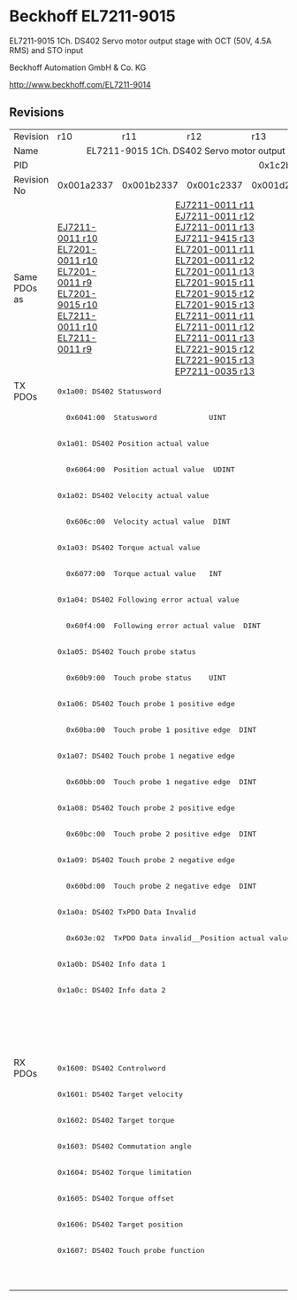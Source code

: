 # Beckhoff EL7211-9015

EL7211-9015 1Ch. DS402 Servo motor output stage with OCT (50V, 4.5A RMS) and STO input

Beckhoff Automation GmbH & Co. KG

http://www.beckhoff.com/EL7211-9014

## Revisions
<table>
<tr >
<td>Revision</td>
<td><div class="foo">r10</div></td>
<td><div class="foo">r11</div></td>
<td><div class="foo">r12</div></td>
<td><div class="foo">r13</div></td>
<td><div class="foo">r14</div></td>
<td><div class="foo">r15</div></td>
<td><div class="foo">r16</div></td>
</tr>
<tr >
<td>Name</td>
<td colspan=7 align="center"><div class="foo">EL7211-9015 1Ch. DS402 Servo motor output stage with OCT (50V, 4.5A RMS) and STO input</div></td>
</tr>
<tr >
<td>PID</td>
<td colspan=7 align="center"><div class="foo">0x1c2b3052</div></td>
</tr>
<tr >
<td>Revision No</td>
<td><div class="foo">0x001a2337</div></td>
<td><div class="foo">0x001b2337</div></td>
<td><div class="foo">0x001c2337</div></td>
<td><div class="foo">0x001d2337</div></td>
<td><div class="foo">0x001e2337</div></td>
<td><div class="foo">0x001f2337</div></td>
<td><div class="foo">0x00202337</div></td>
</tr>
<tr >
<td>Same PDOs as</td>
<td><div class="foo"><a href="EJ7211-0011">EJ7211-0011 r10</a><br/><a href="EL7201-0011">EL7201-0011 r10</a><br/><a href="EL7201-0011">EL7201-0011 r9</a><br/><a href="EL7201-9015">EL7201-9015 r10</a><br/><a href="EL7211-0011">EL7211-0011 r10</a><br/><a href="EL7211-0011">EL7211-0011 r9</a></div></td>
<td colspan=3 align="center"><div class="foo"><a href="EJ7211-0011">EJ7211-0011 r11</a><br/><a href="EJ7211-0011">EJ7211-0011 r12</a><br/><a href="EJ7211-0011">EJ7211-0011 r13</a><br/><a href="EJ7211-9415">EJ7211-9415 r13</a><br/><a href="EL7201-0011">EL7201-0011 r11</a><br/><a href="EL7201-0011">EL7201-0011 r12</a><br/><a href="EL7201-0011">EL7201-0011 r13</a><br/><a href="EL7201-9015">EL7201-9015 r11</a><br/><a href="EL7201-9015">EL7201-9015 r12</a><br/><a href="EL7201-9015">EL7201-9015 r13</a><br/><a href="EL7211-0011">EL7211-0011 r11</a><br/><a href="EL7211-0011">EL7211-0011 r12</a><br/><a href="EL7211-0011">EL7211-0011 r13</a><br/><a href="EL7221-9015">EL7221-9015 r12</a><br/><a href="EL7221-9015">EL7221-9015 r13</a><br/><a href="EP7211-0035">EP7211-0035 r13</a></div></td>
<td colspan=2 align="center"><div class="foo"><a href="EJ7211-0011">EJ7211-0011 r14</a><br/><a href="EJ7211-0011">EJ7211-0011 r15</a><br/><a href="EJ7211-9415">EJ7211-9415 r14</a><br/><a href="EJ7211-9415">EJ7211-9415 r15</a><br/><a href="EL7201-0011">EL7201-0011 r14</a><br/><a href="EL7201-0011">EL7201-0011 r15</a><br/><a href="EL7201-9015">EL7201-9015 r14</a><br/><a href="EL7201-9015">EL7201-9015 r15</a><br/><a href="EL7211-0011">EL7211-0011 r14</a><br/><a href="EL7211-0011">EL7211-0011 r15</a><br/><a href="EL7221-9015">EL7221-9015 r14</a><br/><a href="EL7221-9015">EL7221-9015 r15</a><br/><a href="EP7211-0035">EP7211-0035 r14</a><br/><a href="EP7211-0035">EP7211-0035 r15</a></div></td>
<td><div class="foo"><a href="EJ7211-0011">EJ7211-0011 r16</a><br/><a href="EJ7211-9415">EJ7211-9415 r16</a><br/><a href="EL7201-0011">EL7201-0011 r16</a><br/><a href="EL7201-9015">EL7201-9015 r16</a><br/><a href="EL7211-0011">EL7211-0011 r16</a><br/><a href="EL7221-9015">EL7221-9015 r16</a><br/><a href="EP7211-0035">EP7211-0035 r16</a></div></td>
</tr>
<tr class="txpdo pdosection">
<td rowspan=26 valign=top>TX PDOs</td>
<td colspan=7 align="left"><pre>0x1a00: DS402 Statusword</pre></td>
<td></td>
</tr>
<tr class="txpdo">
<td colspan=7 align="left"><pre>  0x6041:00  Statusword            UINT</pre></td>
</tr>
<tr class="txpdo pdosection">
<td colspan=7 align="left"><pre>0x1a01: DS402 Position actual value</pre></td>
</tr>
<tr class="txpdo">
<td colspan=7 align="left"><pre>  0x6064:00  Position actual value  UDINT</pre></td>
</tr>
<tr class="txpdo pdosection">
<td colspan=7 align="left"><pre>0x1a02: DS402 Velocity actual value</pre></td>
</tr>
<tr class="txpdo">
<td colspan=7 align="left"><pre>  0x606c:00  Velocity actual value  DINT</pre></td>
</tr>
<tr class="txpdo pdosection">
<td colspan=7 align="left"><pre>0x1a03: DS402 Torque actual value</pre></td>
</tr>
<tr class="txpdo">
<td colspan=7 align="left"><pre>  0x6077:00  Torque actual value   INT</pre></td>
</tr>
<tr class="txpdo pdosection">
<td colspan=7 align="left"><pre>0x1a04: DS402 Following error actual value</pre></td>
</tr>
<tr class="txpdo">
<td colspan=7 align="left"><pre>  0x60f4:00  Following error actual value  DINT</pre></td>
</tr>
<tr class="txpdo pdosection">
<td colspan=7 align="left"><pre>0x1a05: DS402 Touch probe status</pre></td>
</tr>
<tr class="txpdo">
<td colspan=7 align="left"><pre>  0x60b9:00  Touch probe status    UINT</pre></td>
</tr>
<tr class="txpdo pdosection">
<td colspan=7 align="left"><pre>0x1a06: DS402 Touch probe 1 positive edge</pre></td>
</tr>
<tr class="txpdo">
<td colspan=7 align="left"><pre>  0x60ba:00  Touch probe 1 positive edge  DINT</pre></td>
</tr>
<tr class="txpdo pdosection">
<td colspan=7 align="left"><pre>0x1a07: DS402 Touch probe 1 negative edge</pre></td>
</tr>
<tr class="txpdo">
<td colspan=7 align="left"><pre>  0x60bb:00  Touch probe 1 negative edge  DINT</pre></td>
</tr>
<tr class="txpdo pdosection">
<td colspan=7 align="left"><pre>0x1a08: DS402 Touch probe 2 positive edge</pre></td>
</tr>
<tr class="txpdo">
<td colspan=7 align="left"><pre>  0x60bc:00  Touch probe 2 positive edge  DINT</pre></td>
</tr>
<tr class="txpdo pdosection">
<td colspan=7 align="left"><pre>0x1a09: DS402 Touch probe 2 negative edge</pre></td>
</tr>
<tr class="txpdo">
<td colspan=7 align="left"><pre>  0x60bd:00  Touch probe 2 negative edge  DINT</pre></td>
</tr>
<tr class="txpdo pdosection">
<td colspan=7 align="left"><pre>0x1a0a: DS402 TxPDO Data Invalid</pre></td>
</tr>
<tr class="txpdo">
<td colspan=7 align="left"><pre>  0x603e:02  TxPDO Data invalid__Position actual value  BOOL</pre></td>
</tr>
<tr class="txpdo pdosection">
<td colspan=7 align="left"><pre>0x1a0b: DS402 Info data 1</pre></td>
</tr>
<tr class="txpdo pdosection">
<td colspan=7 align="left"><pre>0x1a0c: DS402 Info data 2</pre></td>
</tr>
<tr class="txpdo pdosection">
<td colspan=4 align="left"></td>
<td colspan=3 align="left"><pre>0x1a0e: DS402 Modes of operation display</pre></td>
</tr>
<tr class="txpdo">
<td colspan=4 align="left"></td>
<td colspan=3 align="left"><pre>  0x6061:00  Modes of operation display  USINT</pre></td>
</tr>
<tr class="rxpdo pdosection">
<td rowspan=9 valign=top>RX PDOs</td>
<td colspan=7 align="left"><pre>0x1600: DS402 Controlword</pre></td>
<td></td>
</tr>
<tr class="rxpdo pdosection">
<td colspan=7 align="left"><pre>0x1601: DS402 Target velocity</pre></td>
</tr>
<tr class="rxpdo pdosection">
<td colspan=7 align="left"><pre>0x1602: DS402 Target torque</pre></td>
</tr>
<tr class="rxpdo pdosection">
<td colspan=7 align="left"><pre>0x1603: DS402 Commutation angle</pre></td>
</tr>
<tr class="rxpdo pdosection">
<td colspan=7 align="left"><pre>0x1604: DS402 Torque limitation</pre></td>
</tr>
<tr class="rxpdo pdosection">
<td colspan=7 align="left"><pre>0x1605: DS402 Torque offset</pre></td>
</tr>
<tr class="rxpdo pdosection">
<td colspan=7 align="left"><pre>0x1606: DS402 Target position</pre></td>
</tr>
<tr class="rxpdo pdosection">
<td colspan=7 align="left"><pre>0x1607: DS402 Touch probe function</pre></td>
</tr>
<tr class="rxpdo pdosection">
<td colspan=4 align="left"></td>
<td colspan=3 align="left"><pre>0x1608: DS402 Modes of operation</pre></td>
</tr>
</table>
